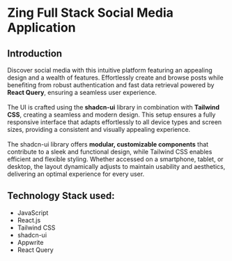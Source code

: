 # Zing Full Stack Social Media Application

## Introduction
Discover social media with this intuitive platform featuring an appealing design and a wealth of features. Effortlessly create and browse posts while benefiting from robust authentication and fast data retrieval powered by <b>React Query</b>, ensuring a seamless user experience.
<br/><br/>
The UI is crafted using the <b>shadcn-ui</b> library in combination with <b>Tailwind CSS</b>, creating a seamless and modern design. This setup ensures a fully responsive interface that adapts effortlessly to all device types and screen sizes, providing a consistent and visually appealing experience. 
<br/><br/>
The shadcn-ui library offers <b>modular, customizable components</b> that contribute to a sleek and functional design, while Tailwind CSS enables efficient and flexible styling. Whether accessed on a smartphone, tablet, or desktop, the layout dynamically adjusts to maintain usability and aesthetics, delivering an optimal experience for every user.

## Technology Stack used:
<ul>
  <li>JavaScript</li>
  <li>React.js</li>
  <li>Tailwind CSS</li>
  <li>shadcn-ui</li>
  <li>Appwrite</li>
  <li>React Query</li>
</ul>
